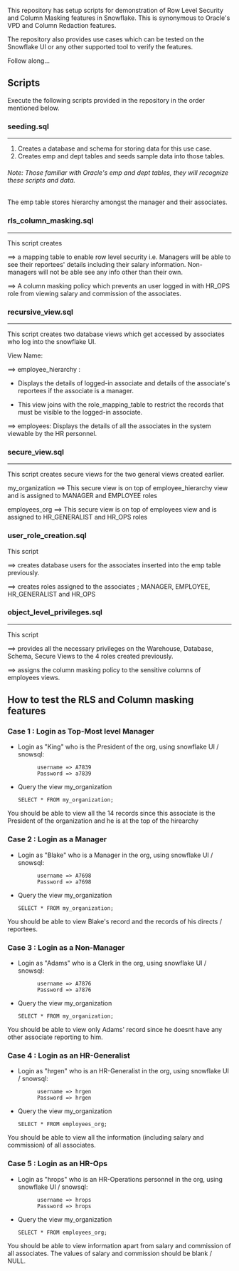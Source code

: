 This repository has setup scripts for demonstration of Row Level Security and Column Masking features in Snowflake. This is synonymous to Oracle's VPD and Column Redaction features.

The repository also provides use cases which can be tested on the Snowflake UI or any other supported tool to verify the features.

Follow along...

## Scripts

Execute the following scripts provided in the repository in the order mentioned below.

### seeding.sql 
--------------
1. Creates a database and schema for storing data for this use case.
2. Creates emp and dept tables and seeds sample data into those tables.
###### Note: Those familiar with Oracle's emp and dept tables, they will recognize these scripts and data.
The emp table stores hierarchy amongst the manager and their associates.

### rls_column_masking.sql
--------------------------
This script creates

==>  a mapping table to enable row level security
      i.e. Managers will be able to see their reportees' details including their salary information.
      Non-managers will not be able see any info other than their own.

==> A column masking policy which prevents an user logged in with HR_OPS role from viewing salary and commission of the associates. 

### recursive_view.sql
------------------------
This script creates two database views which get accessed by associates who log into the snowflake UI. 

View Name: 

==> employee_hierarchy : 

* Displays the details of logged-in associate and details of the associate's reportees if the associate is a manager.

* This view joins with the role_mapping_table to restrict the records that must be visible to the logged-in associate.

==> employees: Displays the details of all the associates in the system viewable by the HR personnel.

### secure_view.sql
--------------------
This script creates secure views for the two general views created earlier.

my_organization ==> This secure view is on top of employee_hierarchy view and is assigned to MANAGER and EMPLOYEE roles

employees_org   ==> This secure view is on top of employees view and is assigned to HR_GENERALIST and HR_OPS roles

### user_role_creation.sql
This script 

==> creates database users for the associates inserted into the emp table previously.

==> creates roles assigned to the associates ; MANAGER, EMPLOYEE, HR_GENERALIST and HR_OPS

### object_level_privileges.sql
--------------------------------
This script 

==> provides all the necessary privileges on the Warehouse, Database, Schema, Secure Views to the 4 roles created previously.

==> assigns the column masking policy to the sensitive columns of employees views.


## How to test the RLS and Column masking features

### Case 1 : Login as Top-Most level Manager
* Login as "King" who is the President of the org, using snowflake UI / snowsql:

            username => A7839
            Password => a7839

* Query the view my_organization

      SELECT * FROM my_organization;

You should be able to view all the 14 records since this associate is the President of the organization and he is at the top of the hirearchy

### Case 2 : Login as a Manager
* Login as "Blake" who is a Manager in the org, using snowflake UI / snowsql:

            username => A7698
            Password => a7698

* Query the view my_organization

      SELECT * FROM my_organization;

You should be able to view Blake's record and the records of his directs / reportees.

### Case 3 : Login as a Non-Manager
* Login as "Adams" who is a Clerk in the org, using snowflake UI / snowsql:

            username => A7876
            Password => a7876

* Query the view my_organization

      SELECT * FROM my_organization;

You should be able to view only Adams' record since he doesnt have any other associate reporting to him.

### Case 4 : Login as an HR-Generalist
* Login as "hrgen" who is an HR-Generalist in the org, using snowflake UI / snowsql:

            username => hrgen
            Password => hrgen

* Query the view my_organization

      SELECT * FROM employees_org;

You should be able to view all the information (including salary and commission) of all associates.


### Case 5 : Login as an HR-Ops
* Login as "hrops" who is an HR-Operations personnel in the org, using snowflake UI / snowsql:

            username => hrops
            Password => hrops

* Query the view my_organization

      SELECT * FROM employees_org;

You should be able to view information apart from salary and commission of all associates. The values of  salary and commission  should be blank / NULL.








